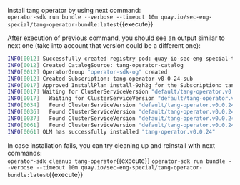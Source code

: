 Install tang operator by using next command:  
`operator-sdk run bundle --verbose --timeout 10m quay.io/sec-eng-special/tang-operator-bundle:latest`{{execute}}

After execution of previous command, you should see an output similar to next one (take into account that version could be a different one):  
```bash
INFO[0012] Successfully created registry pod: quay-io-sec-eng-special-tang-operator-bundle-latest
INFO[0012] Created CatalogSource: tang-operator-catalog
INFO[0012] OperatorGroup "operator-sdk-og" created
INFO[0012] Created Subscription: tang-operator-v0-0-24-sub
INFO[0017] Approved InstallPlan install-9zh2g for the Subscription: tang-operator-v0-0-24-sub
INFO[0017] Waiting for ClusterServiceVersion "default/tang-operator.v0.0.24" to reach 'Succeeded' phase
INFO[0017]   Waiting for ClusterServiceVersion "default/tang-operator.v0.0.24" to appear
INFO[0034]   Found ClusterServiceVersion "default/tang-operator.v0.0.24" phase: Pending
INFO[0036]   Found ClusterServiceVersion "default/tang-operator.v0.0.24" phase: InstallReady
INFO[0037]   Found ClusterServiceVersion "default/tang-operator.v0.0.24" phase: Installing
INFO[0061]   Found ClusterServiceVersion "default/tang-operator.v0.0.24" phase: Succeeded
INFO[0061] OLM has successfully installed "tang-operator.v0.0.24"
```

In case installation fails, you can try cleaning up and reinstall with next commands:  
`operator-sdk cleanup tang-operator`{{execute}}
`operator-sdk run bundle --verbose --timeout 10m quay.io/sec-eng-special/tang-operator-bundle:latest`{{execute}}


